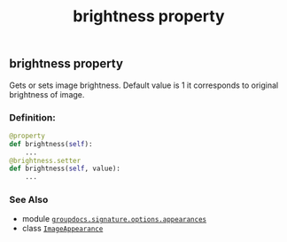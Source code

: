 ﻿---
title: brightness property
second_title: GroupDocs.Signature for Python via .NET API References
description: 
type: docs
url: /python-net/groupdocs.signature.options.appearances/imageappearance/brightness/
is_root: false
weight: 30
---

## brightness property


Gets or sets image brightness.
Default value is 1 it corresponds to original brightness of image.
### Definition:
```python
@property
def brightness(self):
    ...
@brightness.setter
def brightness(self, value):
    ...
```

### See Also
* module [`groupdocs.signature.options.appearances`](../../)
* class [`ImageAppearance`](/signature/python-net/groupdocs.signature.options.appearances/imageappearance)
